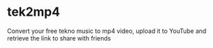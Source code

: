 # tek2mp4
Convert your free tekno music to mp4 video, upload it to YouTube and retrieve the link to share with friends
